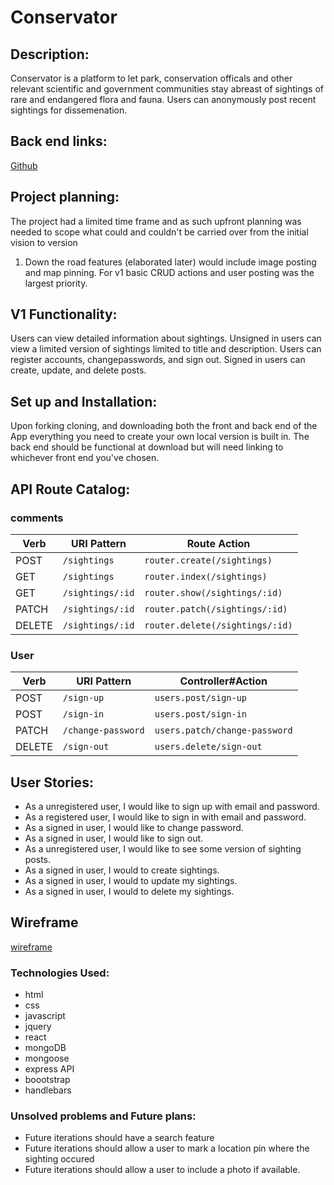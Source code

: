 # Conservator

## Description:
Conservator is a platform to let park, conservation officals and other relevant
scientific and government communities stay abreast of sightings of rare and
endangered flora and fauna. Users can anonymously post recent sightings for
dissemenation.

## Back end links:
[Github](https://github.com/tsosvielle/capstone-project-frontend)

## Project planning:
The project had a limited time frame and as such upfront planning was needed to
scope what could and couldn't be carried over from the initial vision to version
1. Down the road features (elaborated later) would include image posting and map
pinning. For v1 basic CRUD actions and user posting was the largest priority.

## V1 Functionality:
Users can view detailed information about sightings. Unsigned in users can view
a limited version of sightings limited to title and description. Users can
register accounts, changepasswords, and sign out. Signed in users can create,
update, and delete posts.

## Set up and Installation:
Upon forking cloning, and downloading both the front and back end of the App
 everything you need to create your own local version is built in. The back end should be functional at download but will need linking to whichever front end you've chosen.

## API Route Catalog:

### comments
| Verb    | URI Pattern            | Route Action                     |
|---------|------------------------|----------------------------------|
| POST    | `/sightings`           | `router.create(/sightings)`      |
| GET     | `/sightings`           | `router.index(/sightings)`       |
| GET     | `/sightings/:id`       | `router.show(/sightings/:id)`    |
| PATCH   | `/sightings/:id`       | `router.patch(/sightings/:id)`   |
| DELETE  | `/sightings/:id`       | `router.delete(/sightings/:id)`  |

### User
| Verb   | URI Pattern            | Controller#Action             |
|--------|------------------------|-------------------------------|
| POST   | `/sign-up`             | `users.post/sign-up`          |
| POST   | `/sign-in`             | `users.post/sign-in`          |
| PATCH  | `/change-password`     | `users.patch/change-password` |
| DELETE | `/sign-out`            | `users.delete/sign-out`       |


## User Stories:
- As a unregistered user, I would like to sign up with email and password.
- As a registered user, I would like to sign in with email and password.
- As a signed in user, I would like to change password.
- As a signed in user, I would like to sign out.
- As a unregistered user, I would like to see some version of sighting posts.
- As a signed in user, I would to create sightings.
- As a signed in user, I would to update my sightings.
- As a signed in user, I would to delete my sightings.

## Wireframe

[wireframe]()

### Technologies Used:
- html
- css
- javascript
- jquery
- react
- mongoDB
- mongoose
- express API
- boootstrap
- handlebars

### Unsolved problems and Future plans:
- Future iterations should have a search feature
- Future iterations should allow a user to mark a location pin where the sighting occured
- Future iterations should allow a user to include a photo if available.
